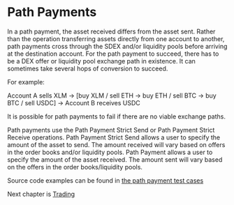 # Path Payments

In a path payment, the asset received differs from the asset sent. Rather than the operation transferring assets directly from one account to another, path payments cross through the SDEX and/or liquidity pools before arriving at the destination account. For the path payment to succeed, there has to be a DEX offer or liquidity pool exchange path in existence. It can sometimes take several hops of conversion to succeed.

For example:

Account A sells XLM → [buy XLM / sell ETH → buy ETH / sell BTC → buy BTC / sell USDC] → Account B receives USDC

It is possible for path payments to fail if there are no viable exchange paths.

Path payments use the Path Payment Strict Send or Path Payment Strict Receive operations. Path Payment Strict Send allows a user to specify the amount of the asset to send. The amount received will vary based on offers in the order books and/or liquidity pools. Path Payment allows a user to specify the amount of the asset received. The amount sent will vary based on the offers in the order books/liquidity pools.

Source code examples can be found in [the path payment test cases](https://github.com/Soneso/stellar-ios-mac-sdk/blob/master/stellarsdk/stellarsdkTests/payment_paths/PaymentPathsTestCase.swift)

Next chapter is [Trading](trading.md)